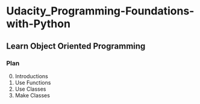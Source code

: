 # Udacity_Programming-Foundations-with-Python 
## Learn Object Oriented Programming
### Plan
0. Introductions
1. Use Functions
2. Use Classes
3. Make Classes
